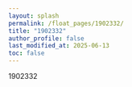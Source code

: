 ```yaml
---
layout: splash
permalink: /float_pages/1902332/
title: "1902332"
author_profile: false
last_modified_at: 2025-06-13
toc: false
---
```

 
1902332

